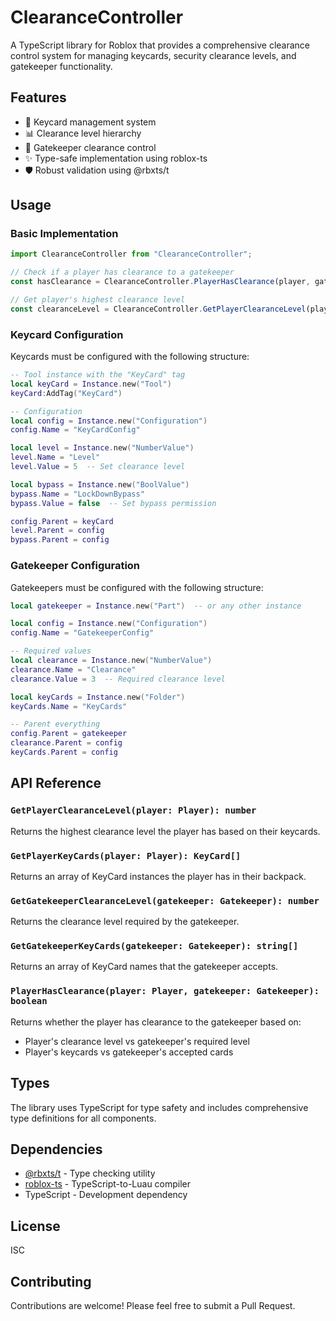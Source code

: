 # ClearanceController
A TypeScript library for Roblox that provides a comprehensive clearance control system for managing keycards, security clearance levels, and gatekeeper functionality.

## Features
- 🔑 Keycard management system
- 📊 Clearance level hierarchy
- 🚪 Gatekeeper clearance control
- ✨ Type-safe implementation using roblox-ts
- 🛡️ Robust validation using @rbxts/t

## Usage
### Basic Implementation
```typescript
import ClearanceController from "ClearanceController";

// Check if a player has clearance to a gatekeeper
const hasClearance = ClearanceController.PlayerHasClearance(player, gatekeeper);

// Get player's highest clearance level
const clearanceLevel = ClearanceController.GetPlayerClearanceLevel(player);
```

### Keycard Configuration
Keycards must be configured with the following structure:

```lua
-- Tool instance with the "KeyCard" tag
local keyCard = Instance.new("Tool")
keyCard:AddTag("KeyCard")

-- Configuration
local config = Instance.new("Configuration")
config.Name = "KeyCardConfig"

local level = Instance.new("NumberValue")
level.Name = "Level"
level.Value = 5  -- Set clearance level

local bypass = Instance.new("BoolValue")
bypass.Name = "LockDownBypass"
bypass.Value = false  -- Set bypass permission

config.Parent = keyCard
level.Parent = config
bypass.Parent = config
```

### Gatekeeper Configuration
Gatekeepers must be configured with the following structure:

```lua
local gatekeeper = Instance.new("Part")  -- or any other instance

local config = Instance.new("Configuration")
config.Name = "GatekeeperConfig"

-- Required values
local clearance = Instance.new("NumberValue")
clearance.Name = "Clearance"
clearance.Value = 3  -- Required clearance level

local keyCards = Instance.new("Folder")
keyCards.Name = "KeyCards"

-- Parent everything
config.Parent = gatekeeper
clearance.Parent = config
keyCards.Parent = config
```

## API Reference
### `GetPlayerClearanceLevel(player: Player): number`
Returns the highest clearance level the player has based on their keycards.

### `GetPlayerKeyCards(player: Player): KeyCard[]`
Returns an array of KeyCard instances the player has in their backpack.

### `GetGatekeeperClearanceLevel(gatekeeper: Gatekeeper): number`
Returns the clearance level required by the gatekeeper.

### `GetGatekeeperKeyCards(gatekeeper: Gatekeeper): string[]`
Returns an array of KeyCard names that the gatekeeper accepts.

### `PlayerHasClearance(player: Player, gatekeeper: Gatekeeper): boolean`
Returns whether the player has clearance to the gatekeeper based on:
- Player's clearance level vs gatekeeper's required level
- Player's keycards vs gatekeeper's accepted cards

## Types
The library uses TypeScript for type safety and includes comprehensive type definitions for all components.

## Dependencies
- [@rbxts/t](https://www.npmjs.com/package/@rbxts/t) - Type checking utility
- [roblox-ts](https://roblox-ts.com/) - TypeScript-to-Luau compiler
- TypeScript - Development dependency

## License
ISC

## Contributing
Contributions are welcome! Please feel free to submit a Pull Request.

